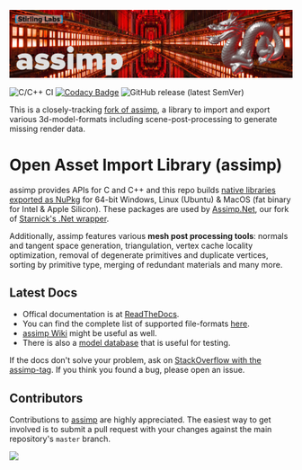 ![assimp](https://raw.githubusercontent.com/StirlingLabs/assimp/master/doc/assimp.jpg)

![C/C++ CI](https://github.com/StirlingLabs/assimp/workflows/C/C++%20CI/badge.svg)
[![Codacy Badge](https://app.codacy.com/project/badge/Grade/5fe5c626067f422da6736dcec209a199)](https://www.codacy.com/gh/StirlingLabs/assimp/dashboard?utm_source=github.com&amp;utm_medium=referral&amp;utm_content=StirlingLabs/assimp&amp;utm_campaign=Badge_Grade)
![GitHub release (latest SemVer)](https://img.shields.io/github/v/release/StirlingLabs/assimp?sort=semver)

This is a closely-tracking [fork of assimp](https://github.com/assimp/assimp), a library to import and export various 3d-model-formats including scene-post-processing to generate missing render data.


# Open Asset Import Library (assimp)

assimp provides APIs for C and C++ and this repo builds [native libraries exported as NuPkg](https://www.nuget.org/packages?q=Stirlinglabs.assimp.native) for 64-bit Windows, Linux (Ubuntu) & MacOS (fat binary for Intel & Apple Silicon). These packages are used by [Assimp.Net](https://github.com/StirlingLabs/Assimp.Net), our fork of [Starnick's .Net wrapper](https://bitbucket.org/Starnick/assimpnet).

Additionally, assimp features various __mesh post processing tools__: normals and tangent space generation, triangulation, vertex cache locality optimization, removal of degenerate primitives and duplicate vertices, sorting by primitive type, merging of redundant materials and many more.


## Latest Docs

- Offical documentation is at [ReadTheDocs](https://assimp-docs.readthedocs.io/en/latest/). 
- You can find the complete list of supported file-formats [here](https://github.com/assimp/assimp/blob/master/doc/Fileformats.md).
- [assimp Wiki](https://github.com/assimp/assimp/wiki) might be useful as well.
- There is also a [model database](https://github.com/assimp/assimp-mdb) that is useful for testing.

If the docs don't solve your problem, ask on [StackOverflow with the assimp-tag](http://stackoverflow.com/questions/tagged/assimp?sort=newest). If you think you found a bug, please open an issue.


## Contributors

Contributions to [assimp](https://github.com/assimp/assimp) are highly appreciated. The easiest way to get involved is to submit a pull request with your changes against the main repository's `master` branch.

<a href="https://github.com/assimp/assimp/graphs/contributors"><img src="https://opencollective.com/assimp/contributors.svg?width=890&button=false" /></a>
